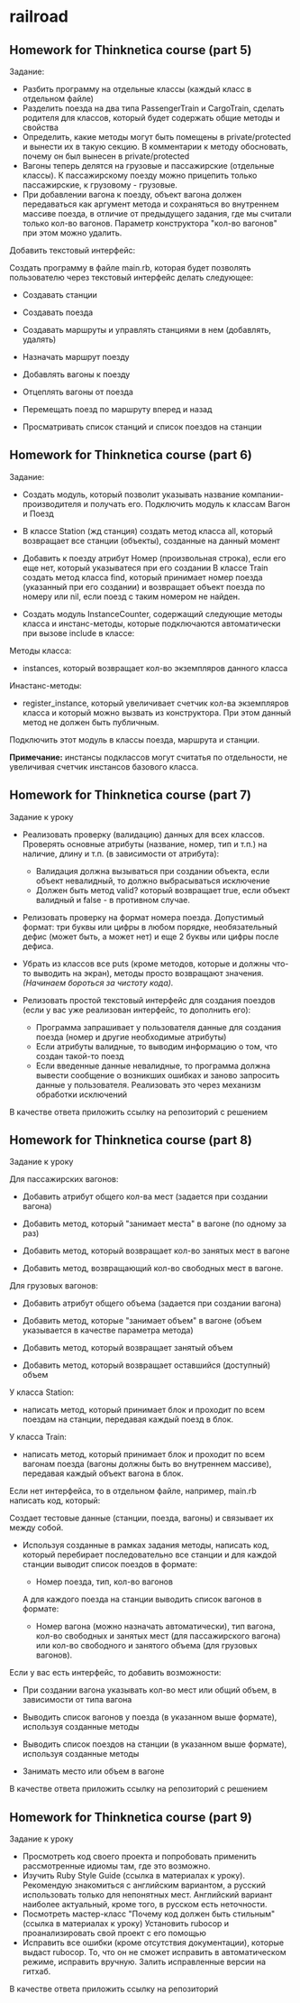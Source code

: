 # railroad

## Homework for Thinknetica course (part 5) 

Задание:

 - Разбить программу на отдельные классы (каждый класс в отдельном файле)
 - Разделить поезда на два типа PassengerTrain и CargoTrain, сделать родителя для классов, который будет содержать общие методы и свойства
 - Определить, какие методы могут быть помещены в private/protected и вынести их в такую секцию. В комментарии к методу обосновать, почему он был вынесен в private/protected
 - Вагоны теперь делятся на грузовые и пассажирские (отдельные классы). К пассажирскому поезду можно прицепить только пассажирские, к грузовому - грузовые. 
 - При добавлении вагона к поезду, объект вагона должен передаваться как аргумент метода и сохраняться во внутреннем массиве поезда, в отличие от предыдущего задания, где мы считали только кол-во вагонов. Параметр конструктора "кол-во вагонов" при этом можно удалить.


Добавить текстовый интерфейс:

Создать программу в файле main.rb, которая будет позволять пользователю через текстовый интерфейс делать следующее:

  - Создавать станции
     
  - Создавать поезда
     
  - Создавать маршруты и управлять станциями в нем (добавлять, удалять)
     
  - Назначать маршрут поезду
     
  - Добавлять вагоны к поезду
     
  - Отцеплять вагоны от поезда
     
  - Перемещать поезд по маршруту вперед и назад
     
  - Просматривать список станций и список поездов на станции
  
  ## Homework for Thinknetica course (part 6) 
  
   Задание:
     
   - Создать модуль, который позволит указывать название компании-производителя и получать его. Подключить модуль к классам Вагон и Поезд
     
   - В классе Station (жд станция) создать метод класса all, который возвращает все станции (объекты), созданные на данный момент
  -  Добавить к поезду атрибут Номер (произвольная строка), если его еще нет, который указыватеся при его создании
В классе Train создать метод класса find, который принимает номер поезда (указанный при его создании) и возвращает объект поезда по номеру или nil, если поезд с таким номером не найден.

  - Создать модуль InstanceCounter, содержащий следующие методы класса и инстанс-методы, которые подключаются автоматически при вызове include в классе:

  Методы класса:
  
   - instances, который возвращает кол-во экземпляров данного класса
       
  Инастанс-методы:
  
   - register_instance, который увеличивает счетчик кол-ва экземпляров класса и который можно вызвать из конструктора. При этом данный метод не должен быть публичным.
       
Подключить этот модуль в классы поезда, маршрута и станции.

**Примечание:** инстансы подклассов могут считатья по отдельности, не увеличивая счетчик инстансов базового класса. 


 ## Homework for Thinknetica course (part 7)
 
 Задание к уроку

 - Реализовать проверку (валидацию) данных для всех классов. Проверять основные атрибуты (название, номер, тип и т.п.) на наличие, длину и т.п. (в зависимости от атрибута):

      - Валидация должна вызываться при создании объекта, если объект невалидный, то должно выбрасываться исключение
      - Должен быть метод valid? который возвращает true, если объект валидный и false - в противном случае.
      
- Релизовать проверку на формат номера поезда. Допустимый формат: три буквы или цифры в любом порядке, необязательный дефис (может быть, а может нет) и еще 2 буквы или цифры после дефиса.

- Убрать из классов все puts (кроме методов, которые и должны что-то выводить на экран), методы просто возвращают значения. *(Начинаем бороться за чистоту кода).*

- Релизовать простой текстовый интерфейс для создания поездов (если у вас уже реализован интерфейс, то дополнить его):

    - Программа запрашивает у пользователя данные для создания поезда (номер и другие необходимые атрибуты)
    - Если атрибуты валидные, то выводим информацию о том, что создан такой-то поезд
    - Если введенные данные невалидные, то программа должна вывести сообщение о возникших ошибках и заново запросить данные у пользователя. Реализовать это через механизм обработки исключений

В качестве ответа приложить ссылку на репозиторий с решением

 ## Homework for Thinknetica course (part 8)
 
 Задание к уроку

Для пассажирских вагонов:


- Добавить атрибут общего кол-ва мест (задается при создании вагона)

- Добавить метод, который "занимает места" в вагоне (по одному за раз)

- Добавить метод, который возвращает кол-во занятых мест в вагоне

- Добавить метод, возвращающий кол-во свободных мест в вагоне.



Для грузовых вагонов:


- Добавить атрибут общего объема (задается при создании вагона)

- Добавить метод, которые "занимает объем" в вагоне (объем указывается в качестве параметра метода)

- Добавить метод, который возвращает занятый объем

- Добавить метод, который возвращает оставшийся (доступный) объем



У класса Station:


- написать метод, который принимает блок и проходит по всем поездам на станции, передавая каждый поезд в блок.



У класса Train:


 - написать метод, который принимает блок и проходит по всем вагонам поезда (вагоны должны быть во внутреннем массиве), передавая каждый объект вагона в блок.



Если нет интерфейса, то в отдельном файле, например, main.rb написать код, который:


Создает тестовые данные (станции, поезда, вагоны) и связывает их между собой.

- Используя созданные в рамках задания методы, написать код, который перебирает последовательно все станции и для каждой станции выводит список поездов в формате:

   - Номер поезда, тип, кол-во вагонов
     
   А для каждого поезда на станции выводить список вагонов в формате:
   
   - Номер вагона (можно назначать автоматически), тип вагона, кол-во свободных и занятых мест (для пассажирского вагона) или кол-во свободного и занятого объема (для грузовых вагонов).

Если у вас есть интерфейс, то добавить возможности:


- При создании вагона указывать кол-во мест или общий объем, в зависимости от типа вагона

- Выводить список вагонов у поезда (в указанном выше формате), используя созданные методы

- Выводить список поездов на станции (в указанном выше формате), используя  созданные методы

- Занимать место или объем в вагоне


В качестве ответа приложить ссылку на репозиторий с решением

 ## Homework for Thinknetica course (part 9)
 
 Задание к уроку

- Просмотреть код своего проекта и попробовать применить рассмотренные идиомы там, где это возможно.
- Изучить Ruby Style Guide (ссылка в материалах к уроку). Рекомендую знакомиться с английским вариантом, а русский использовать только для непонятных мест. Английский вариант наиболее актуальный, кроме того, в русском есть неточности.
- Посмотреть мастер-класс "Почему код должен быть стильным" (ссылка в материалах к уроку)
Установить rubocop и проанализировать свой проект с его помощью
- Исправить все ошибки (кроме отсутствия документации), которые выдаст rubocop. То, что он не сможет исправить в автоматическом режиме, исправить вручную. Залить исправленные версии на гитхаб.


В качестве ответа приложить ссылку на репозиторий
